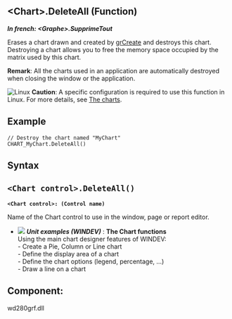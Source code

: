 


## &lt;Chart&gt;.DeleteAll (Function)

***In french: &lt;Graphe&gt;.SupprimeTout***



<a name="XUse"></a>
<a name="Use"></a>
<a name="description"></a>
Erases a chart drawn and created by [grCreate](../WDLang3/3042005.md) and destroys this chart. Destroying a chart allows you to free the memory space occupied by the matrix used by this chart.

**Remark**: All the charts used in an application are automatically destroyed when closing the window or the application.



![Linux](https://doc.pcsoft.fr/ext/images/us/LX.png) **Caution**: A specific configuration is required to use this function in Linux. For more details, see [The charts](../WDChamp/3042060.md). 










<a name="Example1"></a>
<a name="sample_code"></a>

## Example


```wl
// Destroy the chart named "MyChart"
CHART_MyChart.DeleteAll()
```

<a name="XSYNTAX"></a>
<a name="SYNTAX1"></a>

## Syntax

`<Chart control>.DeleteAll()`
---

**`<Chart control>: (Control name)`**

Name of the Chart control to use in the window, page or report editor.





- ![](https://doc.pcsoft.fr/en-US/images/image.awp?langid=3&name=TheChartfunctions.gif) ***Unit examples (WINDEV)*** : **The Chart functions** <br>Using the main chart designer features of WINDEV:<br>- Create a Pie, Column or Line chart<br>- Define the display area of a chart<br>- Define the chart options (legend, percentage, ...)<br>- Draw a line on a chart

<a name="XComponent"></a>

## Component:
wd280grf.dll
